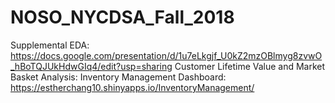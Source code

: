 # NOSO_NYCDSA_Fall_2018

Supplemental EDA: https://docs.google.com/presentation/d/1u7eLkgjf_U0kZ2mzOBlmyg8zvwO_hBoTQJUkHdwGIq4/edit?usp=sharing
Customer Lifetime Value and Market Basket Analysis: 
Inventory Management Dashboard: https://estherchang10.shinyapps.io/InventoryManagement/
